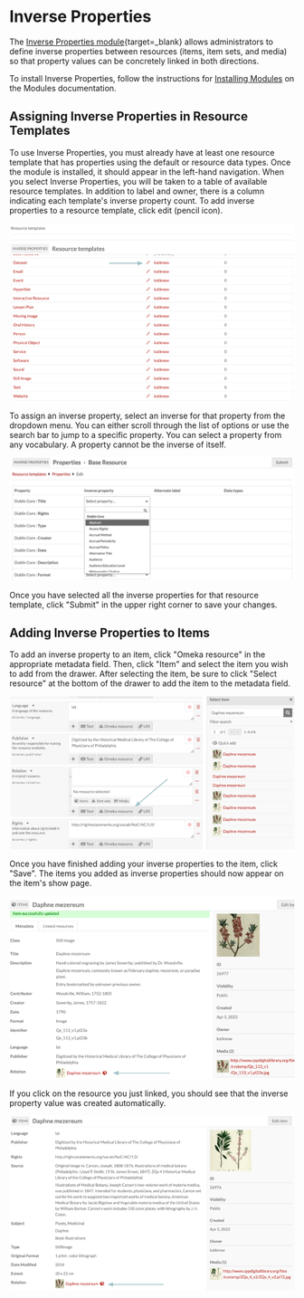 # Inverse Properties

The [Inverse Properties module](https://omeka.org/s/modules/InverseProperties/){target=_blank} allows administrators to define inverse properties between resources (items, item sets, and media) so that property values can be concretely linked in both directions. 

To install Inverse Properties, follow the instructions for [Installing Modules](https://omeka.org/s/docs/user-manual/modules/#installing-modules) on the Modules documentation.

## Assigning Inverse Properties in Resource Templates

To use Inverse Properties, you must already have at least one resource template that has properties using the default or resource data types. Once the module is installed, it should appear in the left-hand navigation. When you select Inverse Properties, you will be taken to a table of available resource templates. In addition to label and owner, there is a column indicating each template's inverse property count. To add inverse properties to a resource template, click edit (pencil icon).

![Edit existing resource template to add inverse properties.](modulesfiles/inverseProperties_edit.png)

To assign an inverse property, select an inverse for that property from the dropdown menu. You can either scroll through the list of options or use the search bar to jump to a specific property. You can select a property from any vocabulary. A property cannot be the inverse of itself.

![Select inverse property from dropdown menu.](modulesfiles/inverseProperties_dropdown.png)

Once you have selected all the inverse properties for that resource template, click "Submit" in the upper right corner to save your changes.

## Adding Inverse Properties to Items

To add an inverse property to an item, click "Omeka resource" in the appropriate metadata field. Then, click "Item" and select the item you wish to add from the drawer. After selecting the item, be sure to click "Select resource" at the bottom of the drawer to add the item to the metadata field.

![Add inverse property to item.](modulesfiles/inverseProperties_add.png)

Once you have finished adding your inverse properties to the item, click "Save". The items you added as inverse properties should now appear on the item's show page.

![Saved inverse property.](modulesfiles/inverseProperties_itemShow.png)

If you click on the resource you just linked, you should see that the inverse property value was created automatically.

![Inverse property on linked property item show page.](modulesfiles/inverseProperties_linkedProperty.png)
